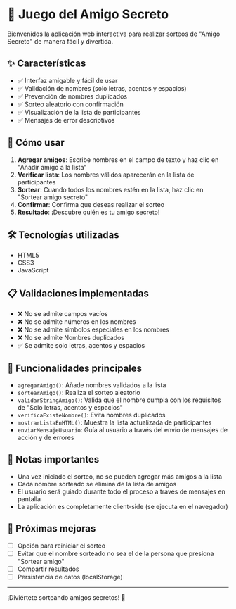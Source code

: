 <h1>🎄 Juego del Amigo Secreto</h1>
<p>Bienvenidos la aplicación web interactiva para realizar sorteos de "Amigo Secreto" de manera fácil y divertida.</p>

## ✨ Características

- ✅ Interfaz amigable y fácil de usar
- ✅ Validación de nombres (solo letras, acentos y espacios)
- ✅ Prevención de nombres duplicados
- ✅ Sorteo aleatorio con confirmación
- ✅ Visualización de la lista de participantes
- ✅ Mensajes de error descriptivos

## 🚀 Cómo usar

1. **Agregar amigos**: Escribe nombres en el campo de texto y haz clic en "Añadir amigo a la lista"
2. **Verificar lista**: Los nombres válidos aparecerán en la lista de participantes
3. **Sortear**: Cuando todos los nombres estén en la lista, haz clic en "Sortear amigo secreto"
4. **Confirmar**: Confirma que deseas realizar el sorteo
5. **Resultado**: ¡Descubre quién es tu amigo secreto!

## 🛠️ Tecnologías utilizadas

- HTML5
- CSS3
- JavaScript

## 📋 Validaciones implementadas

- ❌ No se admite campos vacíos
- ❌ No se admite números en los nombres
- ❌ No se admite símbolos especiales en los nombres
- ❌ No se admite Nombres duplicados
- ✅ Se admite solo letras, acentos y espacios

## 🎯 Funcionalidades principales

- `agregarAmigo()`: Añade nombres validados a la lista
- `sortearAmigo()`: Realiza el sorteo aleatorio
- `validarStringAmigo()`: Valida que el nombre cumpla con los requisitos de "Solo letras, acentos y espacios"
- `verificaExisteNombre()`: Evita nombres duplicados
- `mostrarListaEnHTML()`: Muestra la lista actualizada de participantes
- `enviarMensajeUsuario`: Guía al usuario a través del envío de mensajes de acción y de errores

## 📝 Notas importantes

- Una vez iniciado el sorteo, no se pueden agregar más amigos a la lista
- Cada nombre sorteado se elimina de la lista de amigos
- El usuario será guiado durante todo el proceso a través de mensajes en pantalla
- La aplicación es completamente client-side (se ejecuta en el navegador)

## 🌟 Próximas mejoras

- [ ] Opción para reiniciar el sorteo
- [ ] Evitar que el nombre sorteado no sea el de la persona que presiona "Sortear amigo" 
- [ ] Compartir resultados 
- [ ] Persistencia de datos (localStorage)

---

¡Diviértete sorteando amigos secretos! 🎁